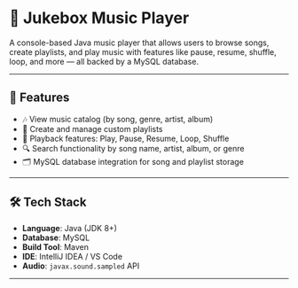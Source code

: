 # 🎵 Jukebox Music Player

A console-based Java music player that allows users to browse songs, create playlists, and play music with features like pause, resume, shuffle, loop, and more — all backed by a MySQL database.

---

## 📌 Features

- 🎶 View music catalog (by song, genre, artist, album)
- 📁 Create and manage custom playlists
- 🔄 Playback features: Play, Pause, Resume, Loop, Shuffle
- 🔍 Search functionality by song name, artist, album, or genre
- 🗂️ MySQL database integration for song and playlist storage

---

## 🛠️ Tech Stack

- **Language**: Java (JDK 8+)
- **Database**: MySQL
- **Build Tool**: Maven
- **IDE**: IntelliJ IDEA / VS Code
- **Audio**: `javax.sound.sampled` API

---

